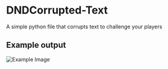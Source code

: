 # DNDCorrupted-Text

A simple python file that corrupts text to challenge your players

## Example output
![Example Image](https://i.imgur.com/XnvV9gx.png)
